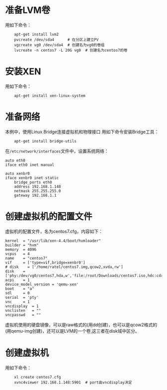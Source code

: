 # 准备LVM卷
用如下命令：
```
    apt-get install lvm2
    pvcreate /dev/sda4      # 在分区上建立PV
    vgcreate vg0 /dev/sda4  # 创建名为vg0的卷组
    lvcreate -n centos7 -L 20G vg0  # 创建名为centos7的卷
```

# 安装XEN
用如下命令：
```
    apt-get install xen-linux-system
```

# 准备网络
本例中，使用Linux Bridge连接虚拟机和物理接口
用如下命令安装Bridge工具：
```
    apt-get install bridge-utils
```
在```/etc/network/interfaces```文件中，设置系统网络：
```
auto eth0
iface eth0 inet manual

auto xenbr0
iface xenbr0 inet static
    bridge_ports eth0
    address 192.168.1.148
    netmask 255.255.255.0
    gateway 192.168.1.1
```

# 创建虚拟机的配置文件
虚拟机的配置文件，名为centos7.cfg，内容如下：
```
kernel  = "/usr/lib/xen-4.4/boot/hvmloader"
builder = "hvm"
memory  = 4096
vcpus   = 4
name    = "centos7"
vif     = ['type=vif,bridge=xenbr0']
# disk    = ['/home/ratel/centos7.img,qcow2,xvda,rw']
disk    = ['phy:/dev/vg0/centos7,hda,w','file:/root/Downloads/centos7.iso,hdc:cdrom,r']
acpi    = 1
device_model_version = 'qemu-xen'
boot    = "a"
sdl     = 0
serial  = 'pty'
vnc     = 1
vncdisplay  = 1
vnclisten   = ""
vncpasswd   = ""
```
虚拟机使用的硬盘镜像，可以是raw格式的(用dd创建)，也可以是qcow2格式的(用qemu-img创建)，还可以是LVM的一个卷,这三者在disk域中区分。

# 创建虚拟机
用如下命令：
```
    xl create centos7.cfg
    xvnc4viewer 192.168.1.148:5901  # port由vncdisplay决定
```
